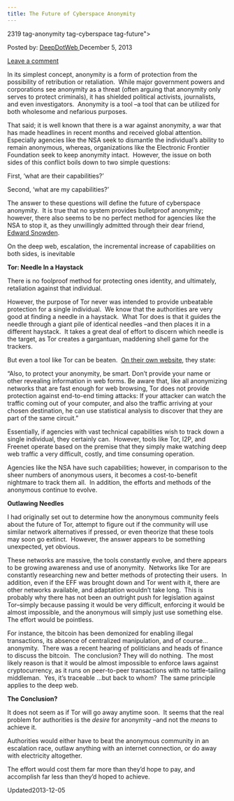```yaml
---
title: The Future of Cyberspace Anonymity
---
```

2319  tag-anonymity tag-cyberspace tag-future">

<span>Posted by: <a href="https://www.deepdotweb.com/author/admin/" title="">DeepDotWeb </a></span>
<span>December 5, 2013</span>

<span><a href="https://www.deepdotweb.com/2013/12/05/the-future-of-cyberspace-anonymity/#respond">Leave a comment</a></span>


<p>In its simplest concept, anonymity is a form of protection from the possibility of retribution or retaliation.  While major government powers and corporations see anonymity as a threat (often arguing that anonymity only serves to protect criminals), it has shielded political activists, journalists, and even investigators.  Anonymity is a tool –a tool that can be utilized for both wholesome and nefarious purposes.</p>
<p>That said; it is well known that there is a war against anonymity, a war that has made headlines in recent months and received global attention.  Especially agencies like the NSA seek to dismantle the individual’s ability to remain anonymous, whereas, organizations like the Electronic Frontier Foundation seek to keep anonymity intact.  However, the issue on both sides of this conflict boils down to two simple questions:</p>
<p>First, ‘what are their capabilities?’</p>
<p>Second, ‘what are my capabilities?’</p>
<p>The answer to these questions will define the future of cyberspace anonymity.  It is true that no system provides bulletproof anonymity; however, there also seems to be no perfect method for agencies like the NSA to stop it, as they unwillingly admitted through their dear friend, <a href="http://www.theguardian.com/world/interactive/2013/oct/04/tor-stinks-nsa-presentation-document" target="_blank">Edward Snowden</a>.</p>
<p>On the deep web, escalation, the incremental increase of capabilities on both sides, is inevitable</p>
<p><b>Tor: Needle In a Haystack</b></p>
<p>There is no foolproof method for protecting ones identity, and ultimately, retaliation against that individual.</p>
<p>However, the purpose of Tor never was intended to provide unbeatable protection for a single individual.  We know that the authorities are very good at finding a needle in a haystack.  What Tor does is that it guides the needle through a giant pile of identical needles –and then places it in a different haystack.  It takes a great deal of effort to discern which needle is the target, as Tor creates a gargantuan, maddening shell game for the trackers.</p>
<p>But even a tool like Tor can be beaten.  <a href="https://www.torproject.org/about/overview.html.en" target="_blank">On their own website</a>, they state:</p>
<p>“Also, to protect your anonymity, be smart. Don&#8217;t provide your name or other revealing information in web forms. Be aware that, like all anonymizing networks that are fast enough for web browsing, Tor does not provide protection against end-to-end timing attacks: If your attacker can watch the traffic coming out of your computer, and also the traffic arriving at your chosen destination, he can use statistical analysis to discover that they are part of the same circuit.”</p>
<p>Essentially, if agencies with vast technical capabilities wish to track down a single individual, they certainly can.  However, tools like Tor, I2P, and Freenet operate based on the premise that they simply make watching deep web traffic a very difficult, costly, and time consuming operation.</p>
<p>Agencies like the NSA have such capabilities; however, in comparison to the sheer numbers of anonymous users, it becomes a cost-to-benefit nightmare to track them all.  In addition, the efforts and methods of the anonymous continue to evolve.</p>
<p><b>Outlawing Needles</b></p>
<p>I had originally set out to determine how the anonymous community feels about the future of Tor, attempt to figure out if the community will use similar network alternatives if pressed, or even theorize that these tools may soon go extinct.  However, the answer appears to be something unexpected, yet obvious.</p>
<p>These networks are massive, the tools constantly evolve, and there appears to be growing awareness and use of anonymity.  Networks like Tor are constantly researching new and better methods of protecting their users.  In addition, even if the EFF was brought down and Tor went with it, there are other networks available, and adaptation wouldn’t take long.  This is probably why there has not been an outright push for legislation against Tor–simply because passing it would be very difficult, enforcing it would be almost impossible, and the anonymous will simply just use something else.  The effort would be pointless.</p>
<p>For instance, the bitcoin has been demonized for enabling illegal transactions, its absence of centralized manipulation, and of course… anonymity.  There was a recent hearing of politicians and heads of finance to discuss the bitcoin.  The conclusion? They will do nothing.  The most likely reason is that it would be almost impossible to enforce laws against cryptocurrency, as it runs on peer-to-peer transactions with no tattle-tailing middleman.  Yes, it’s traceable …but back to whom?  The same principle applies to the deep web.</p>
<p><b>The Conclusion?</b></p>
<p>It does not seem as if Tor will go away anytime soon.  It seems that the real problem for authorities is the <i>desire</i> for anonymity –and not the <i>means</i> to achieve it.</p>
<p>Authorities would either have to beat the anonymous community in an escalation race, outlaw anything with an internet connection, or do away with electricity altogether.</p>
<p>The effort would cost them far more than they’d hope to pay, and accomplish far less than they’d hoped to achieve.</p>
</div>
<span style="display:none"><a href="https://www.deepdotweb.com/tag/anonymity/" rel="tag">anonymity</a> <a href="https://www.deepdotweb.com/tag/cyberspace/" rel="tag">cyberspace</a> <a href="https://www.deepdotweb.com/tag/future/" rel="tag">future</a></span> 
Updated2013-12-05